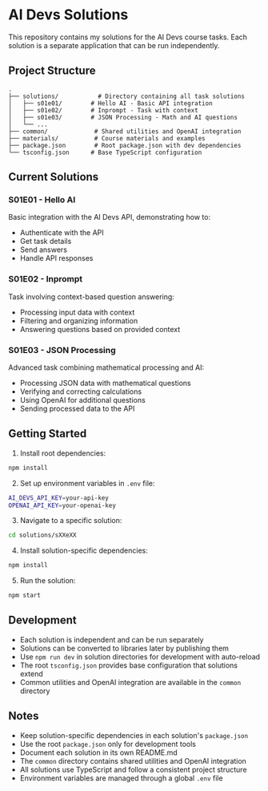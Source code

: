 # AI Devs Solutions

This repository contains my solutions for the AI Devs course tasks. Each solution is a separate application that can be run independently.

## Project Structure

```
.
├── solutions/           # Directory containing all task solutions
│   ├── s01e01/        # Hello AI - Basic API integration
│   ├── s01e02/        # Inprompt - Task with context
│   ├── s01e03/        # JSON Processing - Math and AI questions
│   └── ...
├── common/             # Shared utilities and OpenAI integration
├── materials/          # Course materials and examples
├── package.json        # Root package.json with dev dependencies
└── tsconfig.json      # Base TypeScript configuration
```

## Current Solutions

### S01E01 - Hello AI
Basic integration with the AI Devs API, demonstrating how to:
- Authenticate with the API
- Get task details
- Send answers
- Handle API responses

### S01E02 - Inprompt
Task involving context-based question answering:
- Processing input data with context
- Filtering and organizing information
- Answering questions based on provided context

### S01E03 - JSON Processing
Advanced task combining mathematical processing and AI:
- Processing JSON data with mathematical questions
- Verifying and correcting calculations
- Using OpenAI for additional questions
- Sending processed data to the API

## Getting Started

1. Install root dependencies:
```bash
npm install
```

2. Set up environment variables in `.env` file:
```bash
AI_DEVS_API_KEY=your-api-key
OPENAI_API_KEY=your-openai-key
```

3. Navigate to a specific solution:
```bash
cd solutions/sXXeXX
```

4. Install solution-specific dependencies:
```bash
npm install
```

5. Run the solution:
```bash
npm start
```

## Development

- Each solution is independent and can be run separately
- Solutions can be converted to libraries later by publishing them
- Use `npm run dev` in solution directories for development with auto-reload
- The root `tsconfig.json` provides base configuration that solutions extend
- Common utilities and OpenAI integration are available in the `common` directory

## Notes

- Keep solution-specific dependencies in each solution's `package.json`
- Use the root `package.json` only for development tools
- Document each solution in its own README.md
- The `common` directory contains shared utilities and OpenAI integration
- All solutions use TypeScript and follow a consistent project structure
- Environment variables are managed through a global `.env` file
